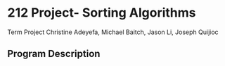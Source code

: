 # 212 Project- Sorting Algorithms
Term Project
Christine Adeyefa, Michael Baitch, Jason Li, Joseph Quijioc

## Program Description



